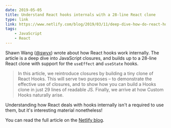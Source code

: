 ```yaml
---
date: 2019-05-05
title: Understand React hooks internals with a 28-line React clone
type: link
link: https://www.netlify.com/blog/2019/03/11/deep-dive-how-do-react-hooks-really-work/
tags:
    - JavaScript
    - React
---
```


Shawn Wang ([@swyx](https://twitter.com/swyx)) wrote about how React hooks work internally. The article is a deep dive into JavaScript closures, and builds up to a 28-line React clone with support for the `useEffect` and `useState` hooks.

> In this article, we reintroduce closures by building a tiny clone of React Hooks. This will serve two purposes – to demonstrate the effective use of closures, and to show how you can build a Hooks clone in just 29 lines of readable JS. Finally, we arrive at how Custom Hooks naturally arise.

Understanding how React deals with hooks internally isn't a required to use them, but it's interesting material nonetheless!

You can read the full article on the [Netlify blog](https://www.netlify.com/blog/2019/03/11/deep-dive-how-do-react-hooks-really-work/).
